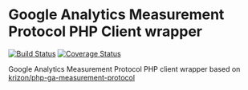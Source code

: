 Google Analytics Measurement Protocol PHP Client wrapper
===========================

[![Build Status](https://travis-ci.org/moriony/php-ga-measurement-protocol.svg?branch=master)](https://travis-ci.org/moriony/php-ga-measurement-protocol)
[![Coverage Status](https://coveralls.io/repos/moriony/php-ga-measurement-protocol/badge.png)](https://coveralls.io/r/moriony/php-ga-measurement-protocol)

Google Analytics Measurement Protocol PHP client wrapper based on [krizon/php-ga-measurement-protocol](https://github.com/krizon/php-ga-measurement-protocol)
